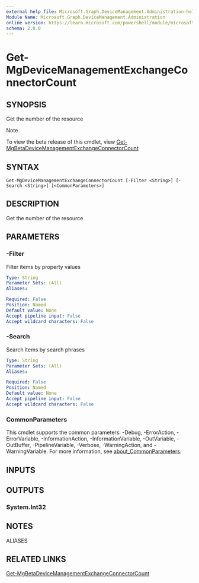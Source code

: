 ```yaml
---
external help file: Microsoft.Graph.DeviceManagement.Administration-help.xml
Module Name: Microsoft.Graph.DeviceManagement.Administration
online version: https://learn.microsoft.com/powershell/module/microsoft.graph.devicemanagement.administration/get-mgdevicemanagementexchangeconnectorcount
schema: 2.0.0
---
```


# Get-MgDeviceManagementExchangeConnectorCount

## SYNOPSIS
Get the number of the resource

> [!NOTE]
> To view the beta release of this cmdlet, view [Get-MgBetaDeviceManagementExchangeConnectorCount](/powershell/module/Microsoft.Graph.Beta.DeviceManagement.Administration/Get-MgDeviceManagementExchangeConnectorCount?view=graph-powershell-beta)

## SYNTAX

```
Get-MgDeviceManagementExchangeConnectorCount [-Filter <String>] [-Search <String>] [<CommonParameters>]
```

## DESCRIPTION
Get the number of the resource

## PARAMETERS

### -Filter
Filter items by property values

```yaml
Type: String
Parameter Sets: (All)
Aliases:

Required: False
Position: Named
Default value: None
Accept pipeline input: False
Accept wildcard characters: False
```

### -Search
Search items by search phrases

```yaml
Type: String
Parameter Sets: (All)
Aliases:

Required: False
Position: Named
Default value: None
Accept pipeline input: False
Accept wildcard characters: False
```

### CommonParameters
This cmdlet supports the common parameters: -Debug, -ErrorAction, -ErrorVariable, -InformationAction, -InformationVariable, -OutVariable, -OutBuffer, -PipelineVariable, -Verbose, -WarningAction, and -WarningVariable. For more information, see [about_CommonParameters](http://go.microsoft.com/fwlink/?LinkID=113216).

## INPUTS

## OUTPUTS

### System.Int32
## NOTES

ALIASES

## RELATED LINKS
[Get-MgBetaDeviceManagementExchangeConnectorCount](/powershell/module/Microsoft.Graph.Beta.DeviceManagement.Administration/Get-MgDeviceManagementExchangeConnectorCount?view=graph-powershell-beta)

